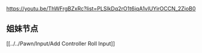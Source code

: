 https://youtu.be/ThWFrgBZxRc?list=PLSlkDq2rO1t6iqA1vlUYirOCCN_2ZioB0


## 姐妹节点

[[../../Pawn/Input/Add Controller Roll Input]]